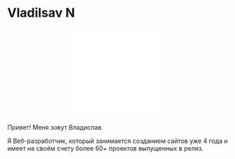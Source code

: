 # Vladilsav N
<p align="center"><img src="images/logo.png" style="margin: 0 auto;" width="200" height="200" alt="logo"></p>
<p align="left">Привет! Меня зовут Владислав.</p>
<p align="left">Я Веб-разработчик, который занимается созданием сайтов уже 4 года и имеет на своём счету более 60+ проектов выпущенных в релиз.</p>


<!--
**Smiriix/smiriix** is a ✨ _special_ ✨ repository because its `README.md` (this file) appears on your GitHub profile.

Here are some ideas to get you started:

- 🔭 I’m currently working on ...
- 🌱 I’m currently learning ...
- 👯 I’m looking to collaborate on ...
- 🤔 I’m looking for help with ...
- 💬 Ask me about ...
- 📫 How to reach me: ...
- 😄 Pronouns: ...
- ⚡ Fun fact: ...
-->
